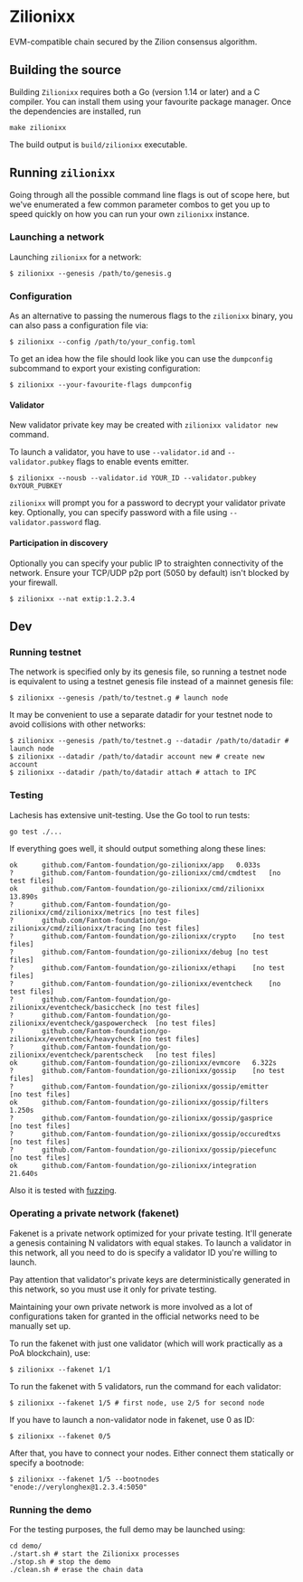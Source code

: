 # Zilionixx

EVM-compatible chain secured by the Zilion consensus algorithm.

## Building the source

Building `Zilionixx` requires both a Go (version 1.14 or later) and a C compiler. You can install
them using your favourite package manager. Once the dependencies are installed, run

```shell
make zilionixx
```
The build output is ```build/zilionixx``` executable.

## Running `zilionixx`

Going through all the possible command line flags is out of scope here,
but we've enumerated a few common parameter combos to get you up to speed quickly
on how you can run your own `zilionixx` instance.

### Launching a network

Launching `zilionixx` for a network:

```shell
$ zilionixx --genesis /path/to/genesis.g
```

### Configuration

As an alternative to passing the numerous flags to the `zilionixx` binary, you can also pass a
configuration file via:

```shell
$ zilionixx --config /path/to/your_config.toml
```

To get an idea how the file should look like you can use the `dumpconfig` subcommand to
export your existing configuration:

```shell
$ zilionixx --your-favourite-flags dumpconfig
```

#### Validator

New validator private key may be created with `zilionixx validator new` command.

To launch a validator, you have to use `--validator.id` and `--validator.pubkey` flags to enable events emitter.

```shell
$ zilionixx --nousb --validator.id YOUR_ID --validator.pubkey 0xYOUR_PUBKEY
```

`zilionixx` will prompt you for a password to decrypt your validator private key. Optionally, you can
specify password with a file using `--validator.password` flag.

#### Participation in discovery

Optionally you can specify your public IP to straighten connectivity of the network.
Ensure your TCP/UDP p2p port (5050 by default) isn't blocked by your firewall.

```shell
$ zilionixx --nat extip:1.2.3.4
```

## Dev

### Running testnet

The network is specified only by its genesis file, so running a testnet node is equivalent to
using a testnet genesis file instead of a mainnet genesis file:
```shell
$ zilionixx --genesis /path/to/testnet.g # launch node
```

It may be convenient to use a separate datadir for your testnet node to avoid collisions with other networks:
```shell
$ zilionixx --genesis /path/to/testnet.g --datadir /path/to/datadir # launch node
$ zilionixx --datadir /path/to/datadir account new # create new account
$ zilionixx --datadir /path/to/datadir attach # attach to IPC
```

### Testing

Lachesis has extensive unit-testing. Use the Go tool to run tests:
```shell
go test ./...
```

If everything goes well, it should output something along these lines:
```
ok  	github.com/Fantom-foundation/go-zilionixx/app	0.033s
?   	github.com/Fantom-foundation/go-zilionixx/cmd/cmdtest	[no test files]
ok  	github.com/Fantom-foundation/go-zilionixx/cmd/zilionixx	13.890s
?   	github.com/Fantom-foundation/go-zilionixx/cmd/zilionixx/metrics	[no test files]
?   	github.com/Fantom-foundation/go-zilionixx/cmd/zilionixx/tracing	[no test files]
?   	github.com/Fantom-foundation/go-zilionixx/crypto	[no test files]
?   	github.com/Fantom-foundation/go-zilionixx/debug	[no test files]
?   	github.com/Fantom-foundation/go-zilionixx/ethapi	[no test files]
?   	github.com/Fantom-foundation/go-zilionixx/eventcheck	[no test files]
?   	github.com/Fantom-foundation/go-zilionixx/eventcheck/basiccheck	[no test files]
?   	github.com/Fantom-foundation/go-zilionixx/eventcheck/gaspowercheck	[no test files]
?   	github.com/Fantom-foundation/go-zilionixx/eventcheck/heavycheck	[no test files]
?   	github.com/Fantom-foundation/go-zilionixx/eventcheck/parentscheck	[no test files]
ok  	github.com/Fantom-foundation/go-zilionixx/evmcore	6.322s
?   	github.com/Fantom-foundation/go-zilionixx/gossip	[no test files]
?   	github.com/Fantom-foundation/go-zilionixx/gossip/emitter	[no test files]
ok  	github.com/Fantom-foundation/go-zilionixx/gossip/filters	1.250s
?   	github.com/Fantom-foundation/go-zilionixx/gossip/gasprice	[no test files]
?   	github.com/Fantom-foundation/go-zilionixx/gossip/occuredtxs	[no test files]
?   	github.com/Fantom-foundation/go-zilionixx/gossip/piecefunc	[no test files]
ok  	github.com/Fantom-foundation/go-zilionixx/integration	21.640s
```

Also it is tested with [fuzzing](./FUZZING.md).


### Operating a private network (fakenet)

Fakenet is a private network optimized for your private testing.
It'll generate a genesis containing N validators with equal stakes.
To launch a validator in this network, all you need to do is specify a validator ID you're willing to launch.

Pay attention that validator's private keys are deterministically generated in this network, so you must use it only for private testing.

Maintaining your own private network is more involved as a lot of configurations taken for
granted in the official networks need to be manually set up.

To run the fakenet with just one validator (which will work practically as a PoA blockchain), use:
```shell
$ zilionixx --fakenet 1/1
```

To run the fakenet with 5 validators, run the command for each validator:
```shell
$ zilionixx --fakenet 1/5 # first node, use 2/5 for second node
```

If you have to launch a non-validator node in fakenet, use 0 as ID:
```shell
$ zilionixx --fakenet 0/5
```

After that, you have to connect your nodes. Either connect them statically or specify a bootnode:
```shell
$ zilionixx --fakenet 1/5 --bootnodes "enode://verylonghex@1.2.3.4:5050"
```

### Running the demo

For the testing purposes, the full demo may be launched using:
```shell
cd demo/
./start.sh # start the Zilionixx processes
./stop.sh # stop the demo
./clean.sh # erase the chain data
```

